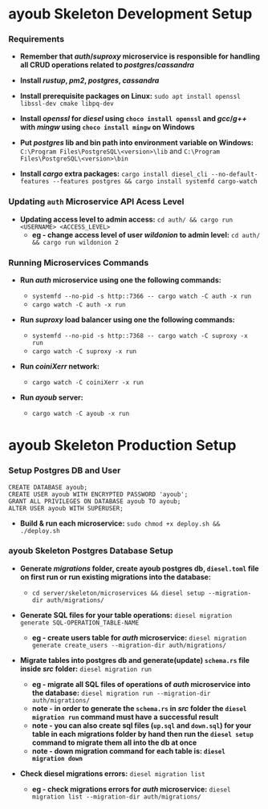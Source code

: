 # ayoub Skeleton Development Setup

### Requirements

* **Remember that _auth_/_suproxy_ microservice is responsible for handling all CRUD operations related to _postgres_/_cassandra_**

* **Install _rustup_, _pm2_, _postgres_, _cassandra_**

* **Install prerequisite packages on Linux:** ```sudo apt install openssl libssl-dev cmake libpq-dev```

* **Install _openssl_ for _diesel_ using ```choco install openssl``` and _gcc_/_g++_ with _mingw_ using ```choco install mingw``` on Windows** 

* **Put _postgres_ lib and bin path into environment variable on Windows:** ```C:\Program Files\PostgreSQL\<version>\lib``` and ```C:\Program Files\PostgreSQL\<version>\bin```

* **Install _cargo_ extra packages:** ```cargo install diesel_cli --no-default-features --features postgres && cargo install systemfd cargo-watch```  

### Updating `auth` Microservice API Acess Level

* **Updating access level to admin access:** ```cd auth/ && cargo run <USERNAME> <ACCESS_LEVEL>```
    * **eg - change access level of user _wildonion_ to admin level:** ```cd auth/ && cargo run wildonion 2```

### Running Microservices Commands

* **Run _auth_ microservice using one the following commands:** 
    * ```systemfd --no-pid -s http::7366 -- cargo watch -C auth -x run```
    * ```cargo watch -C auth -x run```

* **Run _suproxy_ load balancer using one the following commands:**
    * ```systemfd --no-pid -s http::7368 -- cargo watch -C suproxy -x run```
    * ```cargo watch -C suproxy -x run```

* **Run _coiniXerr_ network:**
    * ```cargo watch -C coiniXerr -x run```

* **Run _ayoub_ server:**
    * ```cargo watch -C ayoub -x run```

# ayoub Skeleton Production Setup

### Setup Postgres DB and User

```
CREATE DATABASE ayoub;
CREATE USER ayoub WITH ENCRYPTED PASSWORD 'ayoub';
GRANT ALL PRIVILEGES ON DATABASE ayoub TO ayoub;
ALTER USER ayoub WITH SUPERUSER;
```

* **Build & run each microservice:** ```sudo chmod +x deploy.sh && ./deploy.sh```

### ayoub Skeleton Postgres Database Setup

* **Generate _migrations_ folder, create ayoub postgres db, `diesel.toml` file on first run or run existing migrations into the database:** 

    * ```cd server/skeleton/microservices && diesel setup --migration-dir auth/migrations/```

* **Generate SQL files for your table operations:** ```diesel migration generate SQL-OPERATION_TABLE-NAME```

    * **eg - create users table for _auth_ microservice:** ```diesel migration generate create_users --migration-dir auth/migrations/```

* **Migrate tables into postgres db and generate(update) `schema.rs` file inside _src_ folder:** ```diesel migration run```

    * **eg - migrate all SQL files of operations of _auth_ microservice into the database:** ```diesel migration run --migration-dir auth/migrations/```
    * **note - in order to generate the `schema.rs` in _src_ folder the ```diesel migration run``` command must have a successful result**
    * **note - you can also create sql files (`up.sql` and `down.sql`) for your table in each migrations folder by hand then run the ```diesel setup``` command to migrate them all into the db at once**
    * **note - down migration command for each table is: ```diesel migration down```**

* **Check diesel migrations errors:** ```diesel migration list```

    * **eg - check migrations errors for _auth_ microservice:** ```diesel migration list --migration-dir auth/migrations/```